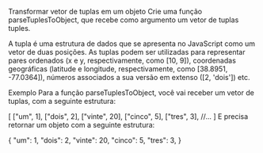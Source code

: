 Transformar vetor de tuplas em um objeto
Crie uma função parseTuplesToObject, que recebe como argumento um vetor de tuplas tuples.

A tupla é uma estrutura de dados que se apresenta no JavaScript como um vetor de duas posições. As tuplas podem ser utilizadas para representar pares ordenados (x e y, respectivamente, como [10, 9]), coordenadas geográficas (latitude e longitude, respectivamente, como [38.8951, -77.0364]), números associados a sua versão em extenso ([2, 'dois']) etc.

Exemplo
Para a função parseTuplesToObject, você vai receber um vetor de tuplas, com a seguinte estrutura:

[
  ["um", 1],
  ["dois", 2],
  ["vinte", 20],
  ["cinco", 5],
  ["tres", 3],
  //...
]
E precisa retornar um objeto com a seguinte estrutura:

{
  "um": 1,
  "dois": 2,
  "vinte": 20,
  "cinco": 5,
  "tres": 3,
}